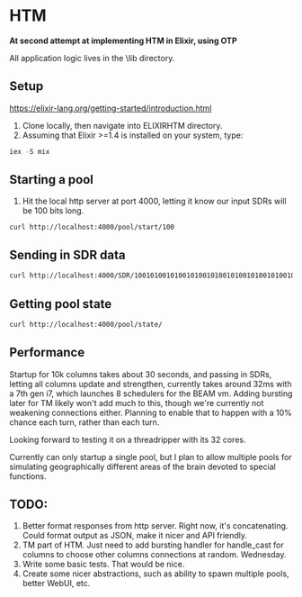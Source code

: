 # HTM

**At second attempt at implementing HTM in Elixir, using OTP**

All application logic lives in the \lib directory.

## Setup
https://elixir-lang.org/getting-started/introduction.html

1. Clone locally, then navigate into ELIXIRHTM directory.
2. Assuming that Elixir >=1.4 is installed on your system, type:
```elixir
iex -S mix
```

## Starting a pool
1. Hit the local http server at port 4000, letting it know our input SDRs will be 100 bits long.
```
curl http://localhost:4000/pool/start/100
```

## Sending in SDR data
```bash
curl http://localhost:4000/SDR/10010100101001010010100101001010010100101001010010100101001010010100101001010010100101111100000
```

## Getting pool state
```bash
curl http://localhost:4000/pool/state/
```

## Performance
Startup for 10k columns takes about 30 seconds, and passing in SDRs, letting all columns update and strengthen, currently takes around 32ms with a 7th gen i7, which launches 8 schedulers for the BEAM vm. Adding bursting later for TM likely won't add much to this, though we're currently not weakening connections either. Planning to enable that to happen with a 10% chance each turn, rather than each turn.

Looking forward to testing it on a threadripper with its 32 cores.

Currently can only startup a single pool, but I plan to allow multiple pools for simulating geographically different areas of the brain devoted to special functions.

## TODO:
1. Better format responses from http server. Right now, it's concatenating. Could format output as JSON, make it nicer and API friendly.
2. TM part of HTM. Just need to add bursting handler for handle_cast for columns to choose other columns connections at random. Wednesday.
3. Write some basic tests. That would be nice.
4. Create some nicer abstractions, such as ability to spawn multiple pools, better WebUI, etc.

